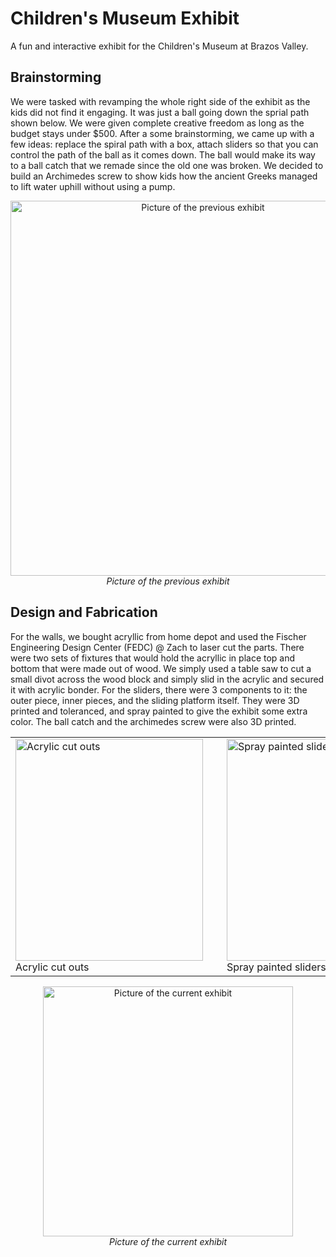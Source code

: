 # Children's Museum Exhibit
A fun and interactive exhibit for the Children's Museum at Brazos Valley.

## Brainstorming
We were tasked with revamping the whole right side of the exhibit as the kids did not find it engaging. It was just a ball going down the sprial path shown below.
We were given complete creative freedom as long as the budget stays under $500. After a some brainstorming, we came up with a few ideas: replace the spiral path
with a box, attach sliders so that you can control the path of the ball as it comes down. The ball would make its way to a ball catch that we remade since the old one 
was broken. We decided to build an Archimedes screw to show kids how the ancient Greeks managed to lift water uphill without using a pump.

<p align="center">
  <img src="https://github.com/user-attachments/assets/bb12d427-65a1-44a3-9dc3-22f5eb439d94" alt="Picture of the previous exhibit" width="600"/>
  <br/>
  <em>Picture of the previous exhibit</em>
</p>

## Design and Fabrication
For the walls, we bought acryllic from home depot and used the Fischer Engineering Design Center (FEDC) @ Zach to laser cut the parts. There were two sets of fixtures that would hold the
acryllic in place top and bottom that were made out of wood. We simply used a table saw to cut a small divot across the wood block and simply slid in the acrylic and secured it with acrylic bonder. For the sliders, there were 3 components to it: the outer piece, inner pieces, and the sliding platform itself. They were 3D printed and toleranced, and spray painted to give the exhibit some extra color. The ball catch and the archimedes screw were also 3D printed.
<table align="center">
  <tr>
    <td style="padding-right: 30px;">
      <img src="https://github.com/user-attachments/assets/b73725ef-51db-4617-809d-286943d47954" width="300" height="355" alt="Acrylic cut outs">
      <br>
      <span>Acrylic cut outs</span>
    </td>
    <td style="padding-right: 30px;">
      <img src="https://github.com/user-attachments/assets/27ac18cc-731c-4429-8e56-4496be7c5bb5" width="300" height="355" alt="Spray painted sliders">
      <br>
      <span>Spray painted sliders</span>
    </td>
    <td>
      <img src="https://github.com/user-attachments/assets/8e29b668-5bb4-423b-89fa-d117dcdf3c1a" width="300" height="355" alt="Working on the wooden fixutres">
      <br>
      <span>Working on the wooden fixutres</span>
    </td>
  </tr>
</table>

<p align="center">
  <img src="https://github.com/user-attachments/assets/3328ac22-dce5-4fbd-bec6-b11b1e5fffaa" alt="Picture of the current exhibit" width="400" height "500">
  <br/>
  <em>Picture of the current exhibit</em>
</p>
